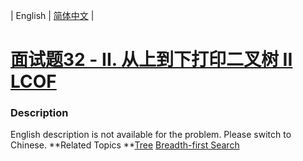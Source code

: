 | English | [简体中文](README.md) |

# [面试题32 - II. 从上到下打印二叉树 II LCOF](https://leetcode-cn.com/problems/cong-shang-dao-xia-da-yin-er-cha-shu-ii-lcof)
 ### Description
English description is not available for the problem. Please switch to Chinese.
**Related Topics	**[Tree](https://leetcode-cn.com/tag/tree) [Breadth-first Search](https://leetcode-cn.com/tag/breadth-first-search) 